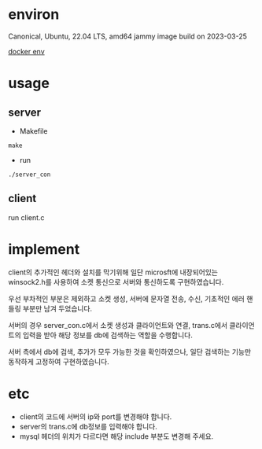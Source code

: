 # environ
Canonical, Ubuntu, 22.04 LTS, amd64 jammy image build on 2023-03-25

[docker env](https://github.com/P-Jun/server_mysql/tree/main)
# usage
## server

* Makefile
```
make
```
* run
```
./server_con
```
## client
run client.c
# implement
client의 추가적인 헤더와 설치를 막기위해 일단 microsft에 내장되어있는 winsock2.h를 사용하여 소켓 통신으로 서버와 통신하도록 구현하였습니다.

우선 부차적인 부분은 제외하고 소켓 생성, 서버에 문자열 전송, 수신, 기초적인 에러 핸들링 부분만 남겨 두었습니다.

서버의 경우 server_con.c에서 소켓 생성과 클라이언트와 연결, trans.c에서 클라이언트의 입력을 받아 해당 정보를 db에 검색하는 역할을 수행합니다.

서버 측에서 db에 검색, 추가가 모두 가능한 것을 확인하였으나, 일단 검색하는 기능만 동작하게 고정하여 구현하였습니다.
# etc
* client의 코드에 서버의 ip와 port를 변경해야 합니다.
* server의 trans.c에 db정보를 입력해야 합니다.
* mysql 헤더의 위치가 다르다면 해당 include 부분도 변경해 주세요.
